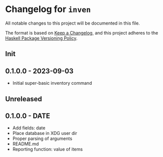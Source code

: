 # Changelog for `inven`

All notable changes to this project will be documented in this file.

The format is based on [Keep a Changelog](https://keepachangelog.com/en/1.0.0/),
and this project adheres to the
[Haskell Package Versioning Policy](https://pvp.haskell.org/).

## Init

## 0.1.0.0 - 2023-09-03

- Initial super-basic inventory command

## Unreleased

## 0.1.0.0 - DATE

- Add fields: date
- Place database in XDG user dir
- Proper parsing of arguments
- README.md
- Reporting function: value of items
